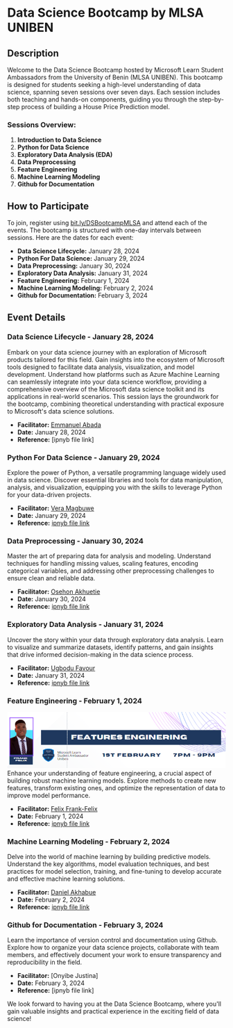# Data Science Bootcamp by MLSA UNIBEN

## Description

Welcome to the Data Science Bootcamp hosted by Microsoft Learn Student Ambassadors from the University of Benin (MLSA UNIBEN). This bootcamp is designed for students seeking a high-level understanding of data science, spanning seven sessions over seven days. Each session includes both teaching and hands-on components, guiding you through the step-by-step process of building a House Price Prediction model.

### Sessions Overview:

1. **Introduction to Data Science**
2. **Python for Data Science**
3. **Exploratory Data Analysis (EDA)**
4. **Data Preprocessing**
5. **Feature Engineering**
6. **Machine Learning Modeling**
7. **Github for Documentation**

## How to Participate

To join, register using [bit.ly/DSBootcampMLSA](bit.ly/DSBootcampMLSA) and attend each of the events. The bootcamp is structured with one-day intervals between sessions. Here are the dates for each event:

- **Data Science Lifecycle:** January 28, 2024
- **Python For Data Science:** January 29, 2024
- **Data Preprocessing:** January 30, 2024
- **Exploratory Data Analysis:** January 31, 2024
- **Feature Engineering:** February 1, 2024
- **Machine Learning Modeling:** February 2, 2024
- **Github for Documentation:** February 3, 2024

## Event Details

### Data Science Lifecycle - January 28, 2024
Embark on your data science journey with an exploration of Microsoft products tailored for this field. Gain insights into the ecosystem of Microsoft tools designed to facilitate data analysis, visualization, and model development. Understand how platforms such as Azure Machine Learning can seamlessly integrate into your data science workflow, providing a comprehensive overview of the Microsoft data science toolkit and its applications in real-world scenarios. This session lays the groundwork for the bootcamp, combining theoretical understanding with practical exposure to Microsoft's data science solutions.
- **Facilitator:** [Emmanuel Abada]()
- **Date:** January 28, 2024
- **Reference:** [ipnyb file link]

### Python For Data Science - January 29, 2024
Explore the power of Python, a versatile programming language widely used in data science. Discover essential libraries and tools for data manipulation, analysis, and visualization, equipping you with the skills to leverage Python for your data-driven projects.

- **Facilitator:** [Vera Magbuwe](https://www.linkedin.com/in/vera-magbuwe-b60a4423b/)
- **Date:** January 29, 2024
- **Reference:** [ipnyb file link](Python_For_Data_Science.ipynb)

### Data Preprocessing - January 30, 2024
Master the art of preparing data for analysis and modeling. Understand techniques for handling missing values, scaling features, encoding categorical variables, and addressing other preprocessing challenges to ensure clean and reliable data.
- **Facilitator:** [Osehon Akhuetie](https://www.linkedin.com/in/osehonakhuetie/)
- **Date:** January 30, 2024
- **Reference:** [ipnyb file link](Data_Preprocessing.ipynb)

### Exploratory Data Analysis - January 31, 2024
 Uncover the story within your data through exploratory data analysis. Learn to visualize and summarize datasets, identify patterns, and gain insights that drive informed decision-making in the data science process.
- **Facilitator:** [Ugbodu Favour](https://www.linkedin.com/in/ugbodu-favour/)
- **Date:** January 31, 2024
- **Reference:** [ipnyb file link](Exploratory_Data_Analysis.ipynb)

### Feature Engineering - February 1, 2024
![Frank](images\Frank.png)
Enhance your understanding of feature engineering, a crucial aspect of building robust machine learning models. Explore methods to create new features, transform existing ones, and optimize the representation of data to improve model performance.
- **Facilitator:** [Felix Frank-Felix](https://www.linkedin.com/in/frankfelixai/)
- **Date:** February 1, 2024
- **Reference:** [ipnyb file link](Machine_Learning_Model.ipynb)

### Machine Learning Modeling - February 2, 2024
Delve into the world of machine learning by building predictive models. Understand the key algorithms, model evaluation techniques, and best practices for model selection, training, and fine-tuning to develop accurate and effective machine learning solutions.
- **Facilitator:** [Daniel Akhabue](https://www.linkedin.com/in/daniel-akhabue/)
- **Date:** February 2, 2024
- **Reference:** [ipnyb file link](Machine_Learning_Model.ipynb)

### Github for Documentation - February 3, 2024
Learn the importance of version control and documentation using Github. Explore how to organize your data science projects, collaborate with team members, and effectively document your work to ensure transparency and reproducibility in the field.
- **Facilitator:** [Onyibe Justina]
- **Date:** February 3, 2024
- **Reference:** [ipnyb file link]

We look forward to having you at the Data Science Bootcamp, where you'll gain valuable insights and practical experience in the exciting field of data science!